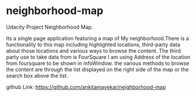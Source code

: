# neighborhood-map
Udacity Project Neighborhood Map.

Its a single page application featuring a map of My neighborhood.There is a functionality to this map including highlighted locations, third-party data about those locations and various ways to browse the content.
The third party use to take data from is FourSquare I am using Address of the location from foursquare to be shown in infoWindow.
the various methods to browse the content are through the list displayed on the right side of the map or the search box above the list.

github Link :https://github.com/ankitamayekar/neighborhood-map 
